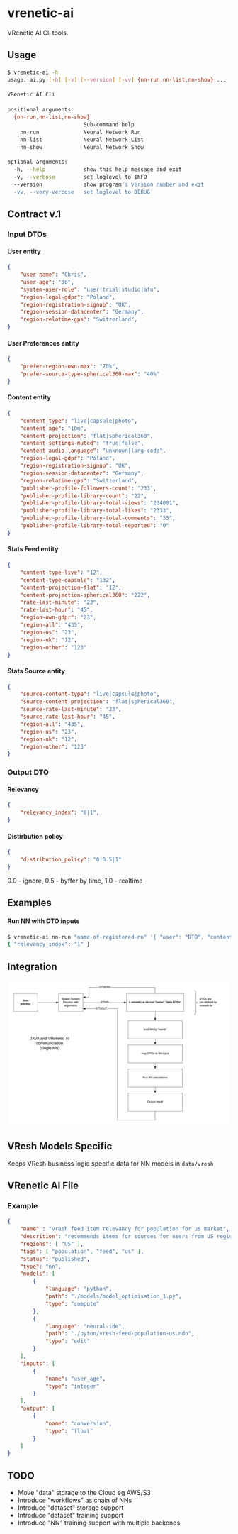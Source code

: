 
vrenetic-ai
===========

VRenetic AI Cli tools.

Usage
-----

```bash
$ vrenetic-ai -h
usage: ai.py [-h] [-v] [--version] [-vv] {nn-run,nn-list,nn-show} ...

VRenetic AI Cli

positional arguments:
  {nn-run,nn-list,nn-show}
                        Sub-command help
    nn-run              Neural Network Run
    nn-list             Neural Network List
    nn-show             Neural Network Show

optional arguments:
  -h, --help            show this help message and exit
  -v, --verbose         set loglevel to INFO
  --version             show program's version number and exit
  -vv, --very-verbose   set loglevel to DEBUG
```

Contract v.1
------------

### Input DTOs

#### User entity

```json
{
    "user-name": "Chris",
    "user-age": "36",
    "system-user-role": "user|trial|studio|afu",
    "region-legal-gdpr": "Poland",
    "region-registration-signup": "UK",
    "region-session-datacenter": "Germany",
    "region-relatime-gps": "Switzerland",
}
```

#### User Preferences entity

```json
{
    "prefer-region-own-max": "70%",
    "prefer-source-type-spherical360-max": "40%"
}
```

#### Content entity

```json
{
    "content-type": "live|capsule|photo",
    "content-age": "10m",
    "content-projection": "flat|spherical360",
    "content-settings-muted": "true|false",
    "content-audio-language": "unknown|lang-code",
    "region-legal-gdpr": "Poland",
    "region-registration-signup": "UK",
    "region-session-datacenter": "Germany",
    "region-relatime-gps": "Switzerland",
    "publisher-profile-followers-count": "233",
    "publisher-profile-library-count": "22",
    "publisher-profile-library-total-views": "234001",
    "publisher-profile-library-total-likes": "2333",
    "publisher-profile-library-total-comments": "33",
    "publisher-profile-library-total-reported": "0"
}
```

#### Stats Feed entity

```json
{
    "content-type-live": "12",
    "content-type-capsule": "132",
    "content-projection-flat": "12",
    "content-projection-spherical360": "222",
    "rate-last-minute": "23",
    "rate-last-hour": "45",
    "region-own-gdpr": "23",
    "region-all": "435",
    "region-us": "23",
    "region-uk": "12",
    "region-other": "123"
}
```

#### Stats Source entity

```json
{
    "source-content-type": "live|capsule|photo",
    "source-content-projection": "flat|spherical360",
    "source-rate-last-minute": "23",
    "source-rate-last-hour": "45",
    "region-all": "435",
    "region-us": "23",
    "region-uk": "12",
    "region-other": "123"
}
```

### Output DTO

#### Relevancy

```json
{
    "relevancy_index": "0|1",
}
```

#### Distirbution policy

```json
{
    "distribution_policy": "0|0.5|1"
}
```
0.0 - ignore, 0.5 - byffer by time, 1.0 - realtime

Examples
--------

#### Run NN with DTO inputs
```bash
$ vrenetic-ai nn-run "name-of-registered-nn" '{ "user": "DTO", "content": "DTO", "stat-source": "DTO", "stat-feed": "DTO" }'
{ "relevancy_index": "1" }
```

Integration
-----------

![Integration v.1](/docs/assets/integration-v1.png)

VResh Models Specific
---------------------
Keeps VResh business logic specific data for NN models in `data/vresh`

VRenetic AI File
----------------

### Example
```json
{
    "name" : "vresh feed item relevancy for population for us market",
    "descrition": "recommends items for sources for users from US region",
    "regions": [ "US" ],
    "tags": [ "population", "feed", "us" ],
    "status": "published",
    "type": "nn",
    "models": [
        {
            "language": "python",
            "path": "./models/model_optimisation_1.py",
            "type": "compute"
        },
        {
            "language": "neural-ide",
            "path": "./pyton/vresh-feed-population-us.ndo",
            "type": "edit"
        }
    ],
    "inputs": [
        {
            "name": "user_age",
            "type": "integer"
        }
    ],
    "output": [
        {
            "name": "conversion",
            "type": "float"
        }
    ]
}
```

TODO
----
* Move "data" storage to the Cloud eg AWS/S3
* Introduce "workflows" as chain of NNs
* Introduce "dataset" storage support
* Introduce "dataset" training support
* Introduce "NN" training support with multiple backends
